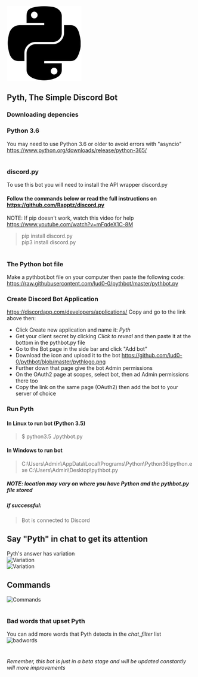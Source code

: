 ![Variation](https://raw.githubusercontent.com/lud0-0/pythbot/master/pythlogo.png)
## Pyth, The Simple Discord Bot  
### Downloading depencies
### Python 3.6 
You may need to use Python 3.6 or older to avoid errors with "asyncio"
https://www.python.org/downloads/release/python-365/
#
### discord.py
To use this bot you will need to install the API wrapper discord.py  
#### Follow the commands below or read the full instructions on https://github.com/Rapptz/discord.py  
NOTE: If pip doesn't work, watch this video for help https://www.youtube.com/watch?v=mFqdeX1C-8M  
> pip install discord.py  
> pip3 install discord.py
#
### The Python bot file
Make a pythbot.bot file on your computer then paste the following code: https://raw.githubusercontent.com/lud0-0/pythbot/master/pythbot.py
### Create Discord Bot Application
https://discordapp.com/developers/applications/
Copy and go to the link above then:  
*  Click Create new application and name it: *Pyth*  
*  Get your client secret by clicking *Click to reveal* and then paste it at the bottom in the pythbot.py file 
*  Go to the Bot page in the side bar and click "Add bot"
*  Download the icon and upload it to the bot https://github.com/lud0-0/pythbot/blob/master/pythlogo.png
*  Further down that page give the bot Admin permissions 
*  On the OAuth2 page at scopes, select bot, then ad Admin permissions there too
*  Copy the link on the same page (OAuth2) then add the bot to your server of choice
### Run Pyth 
#### In Linux to run bot (Python 3.5)
> $ python3.5 ./pythbot.py
#### In Windows to run bot 
> C:\Users\Admin\AppData\Local\Programs\Python\Python36\python.exe C:\Users\Admin\Desktop\pythbot.py  
##### NOTE: location may vary on where you have Python and the pythbot.py file stored
##### If successful:  
> Bot is connected to Discord
###
##  
##  
## Say "Pyth" in chat to get its attention
Pyth's answer has variation  
![Variation](https://raw.githubusercontent.com/ludzero/pythbot1/master/vary1.png)  
![Variation](https://raw.githubusercontent.com/ludzero/pythbot1/master/vary2.jpg)
## Commands
![Commands](http://www.nachopi.com/commandspyth.png)
#
### Bad words that upset Pyth
You can add more words that Pyth detects in the *chat_filter* list  
![badwords](http://www.nachopi.com/chatfilter.png)
#
*Remember, this bot is just in a beta stage and will be updated constantly will more improvements*
